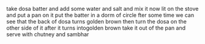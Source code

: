 take dosa batter and add some water and salt and mix it
now lit on the stove and put a pan on it
put the batter in a dorm of circle
fter some time we can see that the back of dosa turns golden brown 
then turn the dosa on the other side of it
after it turns intogolden brown take it out of the pan and serve with chutney and sambhar

